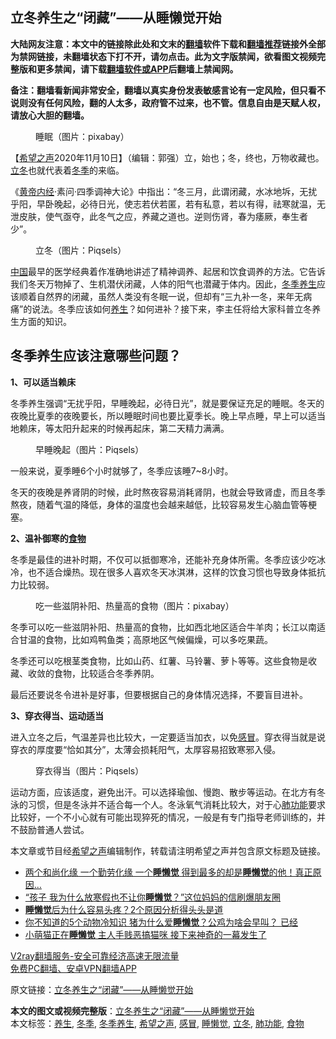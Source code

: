  <h2>立冬养生之“闭藏”——从睡懒觉开始</h2> <p class="notice"><b>大陆网友注意：本文中的链接除此处和文末的<a href="https://github.com/bannedbook/fanqiang" >翻墙</a>软件下载和<a href="https://github.com/killgcd/justmysocks/blob/master/README.md">翻墙推荐</a>链接外全部为禁网链接，未翻墙状态下打不开，请勿点击。此为文字版禁闻，欲看图文视频完整版和更多禁闻，请下载<a href="https://github.com/bannedbook/fanqiang">翻墙软件或APP</a>后翻墙上禁闻网。</p><p>备注：翻墙看新闻非常安全，翻墙以真实身份发表敏感言论有一定风险，但只看不说则没有任何风险，翻的人太多，政府管不过来，也不管。信息自由是天赋人权，请放心大胆的翻墙。</b></p>  <div class="entry"> <figure><figcaption>睡眠（图片：pixabay）</figcaption></figure> <p>【<span class='wp_keywordlink_affiliate'><a href="https://www.soundofhope.org" title="希望之声" target="_blank">希望之声</a></span>2020年11月10日】（编辑：郭强）立，始也；冬，终也，万物收藏也。<a href="https://www.bannedbook.org/bnews/tag/%E7%AB%8B%E5%86%AC/" class="st_tag internal_tag" rel="tag" title="标签 立冬 下的日志">立冬</a>也就代表着<a href="https://www.bannedbook.org/bnews/tag/%e5%86%ac%e5%ad%a3/" class="st_tag internal_tag" rel="tag" title="标签 冬季 下的日志">冬季</a>的来临。</p> <p>《<span class='wp_keywordlink'><a href="https://www.bannedbook.org/forum24/topic3903.html" title="《黄帝内经》" target="_blank">黄帝内经</a></span>·素问·四季调神大论》中指出：“冬三月，此谓闭藏，水冰地坼，无扰乎阳，早卧晚起，必待日光，使志若伏若匿，若有私意，若以有得，祛寒就温，无泄皮肤，使气亟夺，此冬气之应，养藏之道也。逆则伤肾，春为痿厥，奉生者少”。</p> <figure><figcaption>立冬（图片：Piqsels）</figcaption></figure> <p><span class='wp_keywordlink_affiliate'><a href="https://www.bannedbook.org/" title="中国" target="_blank">中国</a></span>最早的医学经典着作准确地讲述了精神调养、起居和饮食调养的方法。它告诉我们冬天万物掉了、生机潜伏闭藏，人体的阳气也潜藏于体内。因此，<a href="https://www.bannedbook.org/bnews/tag/%E5%86%AC%E5%AD%A3%E5%85%BB%E7%94%9F/" class="st_tag internal_tag" rel="tag" title="标签 冬季养生 下的日志">冬季养生</a>应该顺着自然界的闭藏，虽然人类没有冬眠一说，但却有“三九补一冬，来年无病痛”的说法。冬季应该如何<a href="https://www.bannedbook.org/bnews/tag/%e5%85%bb%e7%94%9f/" class="st_tag internal_tag" rel="tag" title="标签 养生 下的日志">养生</a>？如何进补？接下来，李主任将给大家科普立冬养生方面的知识。</p> <h2>冬季养生应该注意哪些问题？</h2> <p><strong>1、可以适当赖床</strong></p>  <p>冬季养生强调“无扰乎阳，早睡晚起，必待日光”，就是要保证充足的睡眠。冬天的夜晚比夏季的夜晚要长，所以睡眠时间也要比夏季长。晚上早点睡，早上可以适当地赖床，等太阳升起来的时候再起床，第二天精力满满。</p> <figure><figcaption>早睡晚起（图片：Piqsels）</figcaption></figure> <p>一般来说，夏季睡6个小时就够了，冬季应该睡7~8小时。</p> <p>冬天的夜晚是养肾阴的时候，此时熬夜容易消耗肾阴，也就会导致肾虚，而且冬季熬夜，随着气温的降低，身体的温度也会越来越低，比较容易发生心脑血管等梗塞。</p> <p><strong>2、温补御寒的<a href="https://www.bannedbook.org/bnews/tag/%e9%a3%9f%e7%89%a9/" class="st_tag internal_tag" rel="tag" title="标签 食物 下的日志">食物</a></strong></p>  <p>冬季是最佳的进补时期，不仅可以抵御寒冷，还能补充身体所需。冬季应该少吃冰冷，也不适合燥热。现在很多人喜欢冬天冰淇淋，这样的饮食习惯也导致身体抵抗力比较弱。</p> <figure><figcaption>吃一些滋阴补阳、热量高的食物（图片：pixabay）</figcaption></figure> <p>冬季可以吃一些滋阴补阳、热量高的食物，比如西北地区适合牛羊肉；长江以南适合甘温的食物，比如鸡鸭鱼类；高原地区气候偏燥，可以多吃果蔬。</p> <p>冬季还可以吃根茎类食物，比如山药、红薯、马铃薯、萝卜等等。这些食物是收藏、收敛的食物，比较适合冬季养阴。</p> <p>最后还要说冬令进补是好事，但要根据自己的身体情况选择，不要盲目进补。</p>  <p><strong>3、穿衣得当、运动适当</strong></p> <p>进入立冬之后，气温差异也比较大，一定要适当加衣，以免<a href="https://www.bannedbook.org/bnews/tag/%E6%84%9F%E5%86%92/" class="st_tag internal_tag" rel="tag" title="标签 感冒 下的日志">感冒</a>。穿衣得当就是说穿衣的厚度要“恰如其分”，太薄会损耗阳气，太厚容易招致寒邪入侵。</p> <figure><figcaption>穿衣得当（图片：Piqsels）</figcaption></figure> <p>运动方面，应该适度，避免出汗。可以选择瑜伽、慢跑、散步等运动。在北方有冬泳的习惯，但是冬泳并不适合每一个人。冬泳氧气消耗比较大，对于心<a href="https://www.bannedbook.org/bnews/tag/%E8%82%BA%E5%8A%9F%E8%83%BD/" class="st_tag internal_tag" rel="tag" title="标签 肺功能 下的日志">肺功能</a>要求比较好，一个不小心就有可能出现猝死的情况，一般是有专门指导老师训练的，并不鼓励普通人尝试。</p> <p>本文章或节目经<a href="https://www.bannedbook.org/bnews/tag/%e5%b8%8c%e6%9c%9b%e4%b9%8b%e5%a3%b0/" class="st_tag internal_tag" rel="tag" title="标签 希望之声 下的日志">希望之声</a>编辑制作，转载请注明希望之声并包含原文标题及链接。</p>  <ul class='op-related-articles' title='相关阅读'> <li><a href='https://www.bannedbook.org/bnews/funmedia/20200329/1302415.html' target='_blank'>两个和尚化缘 一个勤劳化缘 一个<b>睡懒觉</b> 得到最多的却是<b>睡懒觉</b>的他！真正原因…</a></li> <li><a href='https://www.bannedbook.org/bnews/lifebaike/20200124/1264335.html' target='_blank'>“孩子 我为什么放寒假也不让你<b>睡懒觉</b>？”这位妈妈的信刷爆朋友圈</a></li> <li><a href='https://www.bannedbook.org/bnews/health/20190730/1166389.html' target='_blank'><b>睡懒觉</b>后为什么容易头疼？2个原因分析得头头是道</a></li> <li><a href='https://www.bannedbook.org/bnews/cnnews/20190724/1163240.html' target='_blank'>你不知道的5个动物冷知识 猪为什么爱<b>睡懒觉</b>？公鸡为啥会早叫？ 已经</a></li> <li><a href='https://www.bannedbook.org/bnews/funmedia/20180519/944474.html' target='_blank'>小萌猫正在<b>睡懒觉</b> 主人手贱恶搞猫咪 接下来神奇的一幕发生了</a></li> </ul> <p class="texttj"> <a href="https://www.bannedbook.org/forum23/topic22702.html" target="_blank">V2ray翻墙服务-安全可靠经济高速无限流量</a><br/> <a href="https://github.com/bannedbook/fanqiang/wiki/%E7%A6%81%E9%97%BB%E7%BD%91%E5%AE%89%E5%8D%93%E7%BF%BB%E5%A2%99%E6%96%B0%E9%97%BBAPP" target="_blank">免费PC翻墙、安卓VPN翻墙APP</a></p><p>原文链接：<a class="src_link"  href="https://www.soundofhope.org/post/440893" target="_blank">立冬养生之“闭藏”——从睡懒觉开始</a></p><a name='sharetosocial'></a>       <div><b>本文的图文或视频完整版</b>：<a href='https://www.bannedbook.org/bnews/comments/20201110/1428802.html'>立冬养生之“闭藏”——从睡懒觉开始</a></div>  </div><!--END ENTRY--> <div class="postfooter"> <div>本文标签：<a href="https://www.bannedbook.org/bnews/tag/%e5%85%bb%e7%94%9f/" rel="tag">养生</a>, <a href="https://www.bannedbook.org/bnews/tag/%e5%86%ac%e5%ad%a3/" rel="tag">冬季</a>, <a href="https://www.bannedbook.org/bnews/tag/%E5%86%AC%E5%AD%A3%E5%85%BB%E7%94%9F/" rel="tag">冬季养生</a>, <a href="https://www.bannedbook.org/bnews/tag/%e5%b8%8c%e6%9c%9b%e4%b9%8b%e5%a3%b0/" rel="tag">希望之声</a>, <a href="https://www.bannedbook.org/bnews/tag/%E6%84%9F%E5%86%92/" rel="tag">感冒</a>, <a href="https://www.bannedbook.org/bnews/tag/%E7%9D%A1%E6%87%92%E8%A7%89/" rel="tag">睡懒觉</a>, <a href="https://www.bannedbook.org/bnews/tag/%E7%AB%8B%E5%86%AC/" rel="tag">立冬</a>, <a href="https://www.bannedbook.org/bnews/tag/%E8%82%BA%E5%8A%9F%E8%83%BD/" rel="tag">肺功能</a>, <a href="https://www.bannedbook.org/bnews/tag/%e9%a3%9f%e7%89%a9/" rel="tag">食物</a></div>  </div><!--END POSTFOOTER--> 